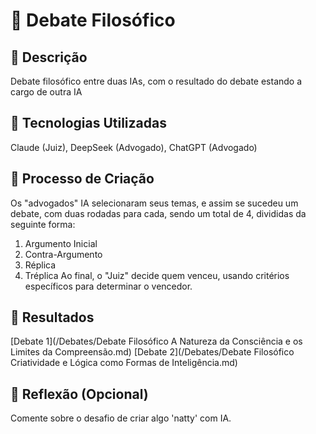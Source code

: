 
# 🎯 Debate Filosófico

## 📒 Descrição
Debate filosófico entre duas IAs, com o resultado do debate estando a cargo de outra IA

## 🤖 Tecnologias Utilizadas
Claude (Juiz), DeepSeek (Advogado), ChatGPT (Advogado)

## 🧐 Processo de Criação
Os "advogados" IA selecionaram seus temas, e assim se sucedeu um debate, com duas rodadas para cada, sendo um total de 4, divididas da seguinte forma:
1. Argumento Inicial
2. Contra-Argumento
3. Réplica
4. Tréplica
Ao final, o "Juiz" decide quem venceu, usando critérios específicos para determinar o vencedor.

## 🚀 Resultados
[Debate 1](/Debates/Debate Filosófico A Natureza da Consciência e os Limites da Compreensão.md)
[Debate 2](/Debates/Debate Filosófico Criatividade e Lógica como Formas de Inteligência.md)

## 💭 Reflexão (Opcional)
Comente sobre o desafio de criar algo 'natty' com IA.

